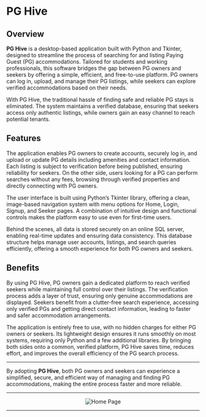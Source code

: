 
# PG Hive

## Overview

**PG Hive** is a desktop-based application built with Python and Tkinter, designed to streamline the process of searching for and listing Paying Guest (PG) accommodations. Tailored for students and working professionals, this software bridges the gap between PG owners and seekers by offering a simple, efficient, and free-to-use platform. PG owners can log in, upload, and manage their PG listings, while seekers can explore verified accommodations based on their needs.

With PG Hive, the traditional hassle of finding safe and reliable PG stays is eliminated. The system maintains a verified database, ensuring that seekers access only authentic listings, while owners gain an easy channel to reach potential tenants.

## Features

The application enables PG owners to create accounts, securely log in, and upload or update PG details including amenities and contact information. Each listing is subject to verification before being published, ensuring reliability for seekers. On the other side, users looking for a PG can perform searches without any fees, browsing through verified properties and directly connecting with PG owners.

The user interface is built using Python’s Tkinter library, offering a clean, image-based navigation system with menu options for Home, Login, Signup, and Seeker pages. A combination of intuitive design and functional controls makes the platform easy to use even for first-time users.

Behind the scenes, all data is stored securely on an online SQL server, enabling real-time updates and ensuring data consistency. This database structure helps manage user accounts, listings, and search queries efficiently, offering a smooth experience for both PG owners and seekers.

## Benefits

By using PG Hive, PG owners gain a dedicated platform to reach verified seekers while maintaining full control over their listings. The verification process adds a layer of trust, ensuring only genuine accommodations are displayed. Seekers benefit from a clutter-free search experience, accessing only verified PGs and getting direct contact information, leading to faster and safer accommodation arrangements.

The application is entirely free to use, with no hidden charges for either PG owners or seekers. Its lightweight design ensures it runs smoothly on most systems, requiring only Python and a few additional libraries. By bringing both sides onto a common, verified platform, PG Hive saves time, reduces effort, and improves the overall efficiency of the PG search process.

---
By adopting **PG Hive**, both PG owners and seekers can experience a simplified, secure, and efficient way of managing and finding PG accommodations, making the entire process faster and more reliable.

---
<p align="center">
  <img src="https://github.com/user-attachments/assets/f2613f5a-296a-452e-b800-b1ac62e16961" alt="Home Page">
</p>

---



